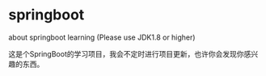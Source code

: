 # springboot
about springboot learning (Please use JDK1.8 or higher)

这是个SpringBoot的学习项目，我会不定时进行项目更新，也许你会发现你感兴趣的东西。
